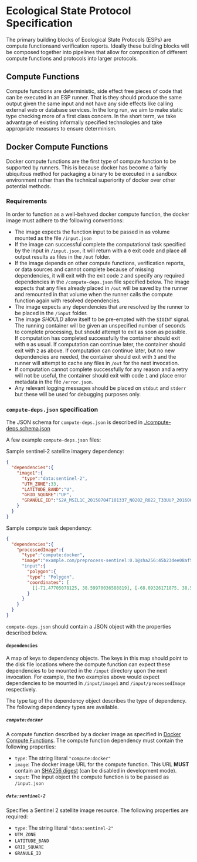 # Ecological State Protocol Specification

The primary building blocks of Ecological State Protocols (ESPs) are compute functionsand verification reports. Ideally these building blocks will be composed together into pipelines that allow for composition of different compute functions and protocols into larger protocols.

## Compute Functions

Compute functions are deterministic, side effect free pieces of code that can be executed in an ESP runner. That is they should produce the same output given the same input and not have any side effects like calling external web or database services. In the long run, we aim to make static type checking more of a first class concern. In the short term, we take advantage of existing informally specified technologies and take appropriate measures to ensure determinism. 

## Docker Compute Functions

Docker compute functions are the first type of compute function to be supported by runners. This is because docker has become a fairly ubiquitous method for packaging a binary to be executed in a sandbox environment rather than the technical superiority of docker over other potential methods.

### Requirements

In order to function as a well-behaved docker compute function, the docker image must adhere to the following conventions:

* The image expects the function input to be passed in as volume mounted as the file `/input.json`
* If the image can successful complete the computational task specified by the input in `/input.json`, it will return with a `0` exit code and place all output results as files in the `/out` folder.
* If the image depends on other compute functions, verification reports, or data sources and cannot complete because of missing dependencies, it will exit with the exit code `2` and specify any required dependencies in the `/compute-deps.json` file specified below. The image expects that any files already placed in `/out` will be saved by the runner and remounted in that volume when the runner calls the compute function again with resolved dependencies.
* The image expects any dependencies that are resolved by the runner to be placed in the `/input` folder.
* The image *SHOULD* allow itself to be pre-empted with the `SIGINT` signal. The running container will be given an unspecified number of seconds to complete processing, but should attempt to exit as soon as possible. If computation has completed successfully the container should exit with `0` as usual. If computation can continue later, the container should exit with `2` as above. If computation can continue later, but no new dependencies are needed, the container should exit with `3` and the runner will attempt to cache any files in `/out` for the next invocation.
* If computation cannot complete successfully for any reason and a retry will not be useful, the container should exit with code `1` and place error metadata in the file `/error.json`.
* Any relevant logging messages should be placed on `stdout` and `stderr` but these will be used for debugging purposes only.

### `compute-deps.json` specification

The JSON schema for `compute-deps.json` is described in [./compute-deps.schema.json](./compute-deps.schema.json)

A few example `compute-deps.json` files:

Sample sentinel-2 satellite imagery dependency:

```json
{
  "dependencies":{
    "image1":{
      "type":"data:sentinel-2",
      "UTM_ZONE":33,
      "LATITUDE_BAND":"U",
      "GRID_SQUARE":"UP",
      "GRANULE_ID":"S2A_MSIL1C_20150704T101337_N0202_R022_T33UUP_20160606T205155.SAFE"
    }
  }
}
```

Sample compute task dependency:

```json
{
  "dependencies":{
    "processedImage":{
      "type":"compute:docker",
      "image":"example.com/preprocess-sentinel:0.1@sha256:45b23dee08af5e43a7fea6c4cf9c25ccf269ee113168c19722f87876677c5cb2"
      "input":{
        "polygon":{
        "type": "Polygon",
        "coordinates": [
          [[-71.47705078125, 38.59970036588819], [-68.09326171875, 38.59970036588819], [-68.09326171875, 40.54720023441049], [-71.47705078125, 40.54720023441049], [-71.47705078125, 38.59970036588819]]]
        }
      }
    }
  }
}
```

`compute-deps.json` should contain a JSON object with the properties described below.


#### `dependencies`

A map of keys to dependency objects. The keys in this map should point to the disk file locations where the compute function can expect these dependencies to be mounted in the `/input` directory upon the next invocation. For example, the two examples above would expect dependencies to be mounted in `/input/image1` and `/input/processedImage` respectively.

The type tag of the dependency object describes the type of dependency. The following dependency types are available.

##### `compute:docker`

A compute function described by a docker image as specified in [Docker Compute Functions](#docker-compute-functions). The compute function dependency must contain the following properties:

* `type`: The string literal `"compute:docker"`
* `image`: The docker image URL for the compute function. This URL **MUST** contain an [SHA256 digest](https://docs.docker.com/engine/reference/commandline/pull/#pull-an-image-by-digest-immutable-identifier) (can be disabled in development mode).
* `input`: The input object the compute function is to be passed as `/input.json`


##### `data:sentinel-2`

Specifies a Sentinel 2 satellite image resource. The following properties are required:

* `type`: The string literal `"data:sentinel-2"`
* `UTM_ZONE`
* `LATITUDE_BAND`
* `GRID_SQUARE`
* `GRANULE_ID`
